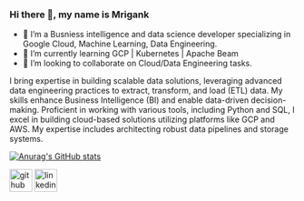 ### Hi there 👋, my name is Mrigank

- 👀 I’m a Busniess intelligence and data science developer specializing in Google Cloud, Machine Learning, Data Engineering.
- 🌱 I’m currently learning GCP | Kubernetes | Apache Beam 
- 👯 I’m looking to collaborate on Cloud/Data Engineering tasks.


I bring expertise in building scalable data solutions, leveraging advanced data engineering practices to extract, transform, and load (ETL) data. My skills enhance Business Intelligence (BI) and enable data-driven decision-making. Proficient in working with various tools, including Python and SQL, I excel in building cloud-based solutions utilizing platforms like GCP and AWS. My expertise includes architecting robust data pipelines and storage systems.

[![Anurag's GitHub stats](https://github-readme-stats.vercel.app/api?username=mrigankomi)](https://github.com/anuraghazra/github-readme-stats)



[<img src='https://cdn.jsdelivr.net/npm/simple-icons@3.0.1/icons/github.svg' alt='github' height='40'>](https://github.com/mrigankomi) [<img src='https://cdn.jsdelivr.net/npm/simple-icons@3.0.1/icons/linkedin.svg' alt='linkedin' height='40'>](https://www.linkedin.com/in/mrigankumarr/)  
